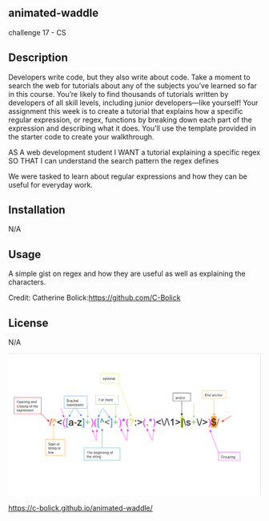 ## animated-waddle

challenge 17 - CS

## Description

Developers write code, but they also write about code. Take a moment to search the web for tutorials about any of the subjects you’ve learned so far in this course. You’re likely to find thousands of tutorials written by developers of all skill levels, including junior developers—like yourself!
Your assignment this week is to create a tutorial that explains how a specific regular expression, or regex, functions by breaking down each part of the expression and describing what it does. You'll use the template provided in the starter code to create your walkthrough.

AS A web development student
I WANT a tutorial explaining a specific regex
SO THAT I can understand the search pattern the regex defines

We were tasked to learn about regular expressions and how they can be useful for everyday work. 

## Installation
N/A

## Usage

A simple gist on regex and how they are useful as well as explaining the characters.

Credit: 
Catherine Bolick:https://github.com/C-Bolick

## License

N/A

![Alt text](<image.png>)

https://c-bolick.github.io/animated-waddle/